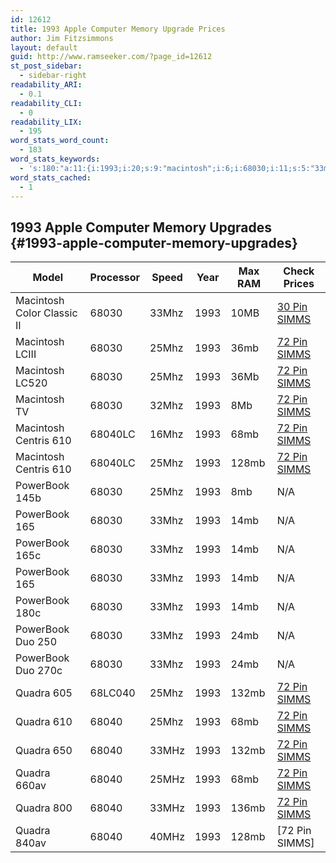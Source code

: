 ```yaml
---
id: 12612
title: 1993 Apple Computer Memory Upgrade Prices
author: Jim Fitzsimmons
layout: default
guid: http://www.ramseeker.com/?page_id=12612
st_post_sidebar:
  - sidebar-right
readability_ARI:
  - 0.1
readability_CLI:
  - 0
readability_LIX:
  - 195
word_stats_word_count:
  - 183
word_stats_keywords:
  - 's:180:"a:11:{i:1993;i:20;s:9:"macintosh";i:6;i:68030;i:11;s:5:"33mhz";i:9;s:5:"simms";i:12;s:5:"25mhz";i:7;s:4:"68mb";i:3;s:9:"powerbook";i:7;s:4:"14mb";i:4;s:6:"quadra";i:6;i:68040;i:5;}";'
word_stats_cached:
  - 1
---
```

## 1993 Apple Computer Memory Upgrades {#1993-apple-computer-memory-upgrades}

| Model                      | Processor | Speed | Year | Max RAM | Check Prices      |
| -------------------------- | --------- | ----- | ---- | ------- | ----------------- |
| Macintosh Color Classic II | 68030     | 33Mhz | 1993 | 10MB    | [30 Pin SIMMS][1] |
| Macintosh LCIII            | 68030     | 25Mhz | 1993 | 36mb    | [72 Pin SIMMS][2] |
| Macintosh LC520            | 68030     | 25Mhz | 1993 | 36Mb    | [72 Pin SIMMS][2] |
| Macintosh TV               | 68030     | 32Mhz | 1993 | 8Mb     | [72 Pin SIMMS][2] |
| Macintosh Centris 610      | 68040LC   | 16Mhz | 1993 | 68mb    | [72 Pin SIMMS][2] |
| Macintosh Centris 610      | 68040LC   | 25Mhz | 1993 | 128mb   | [72 Pin SIMMS][2] |
| PowerBook 145b             | 68030     | 25Mhz | 1993 | 8mb     | N/A               |
| PowerBook 165              | 68030     | 33Mhz | 1993 | 14mb    | N/A               |
| PowerBook 165c             | 68030     | 33Mhz | 1993 | 14mb    | N/A               |
| PowerBook 165              | 68030     | 33Mhz | 1993 | 14mb    | N/A               |
| PowerBook 180c             | 68030     | 33Mhz | 1993 | 14mb    | N/A               |
| PowerBook Duo 250          | 68030     | 33Mhz | 1993 | 24mb    | N/A               |
| PowerBook Duo 270c         | 68030     | 33Mhz | 1993 | 24mb    | N/A               |
| Quadra 605                 | 68LC040   | 25Mhz | 1993 | 132mb   | [72 Pin SIMMS][2] |
| Quadra 610                 | 68040     | 25Mhz | 1993 | 68mb    | [72 Pin SIMMS][2] |
| Quadra 650                 | 68040     | 33MHz | 1993 | 132mb   | [72 Pin SIMMS][2] |
| Quadra 660av               | 68040     | 25MHz | 1993 | 68mb    | [72 Pin SIMMS][2] |
| Quadra 800                 | 68040     | 33MHz | 1993 | 136mb   | [72 Pin SIMMS][2] |
| Quadra 840av               | 68040     | 40MHz | 1993 | 128mb   | [72 Pin SIMMS]    |

 [1]: http://www.ramseeker.com/30-pin-simms/
 [2]: http://www.ramseeker.com/72-pin-simm-memory-upgrade-prices/
